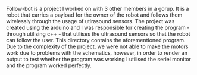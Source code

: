 Follow-bot is a project I worked on with 3 other members in a gorup. It is a robot that carries a payload for the owner of the robot and follows them wirelessly through the usage of utlrasound sensors. The project was created using the arduino and I was responsible for creating the program - through utilising c++ - that utilises the ultrasound sensors so that the robot can follow the user. This directory contains the aforementioned program. Due to the complexity of the project, we were not able to make the motors work due to problems with the schematics, however, in order to render an output to test whether the program was working I utilised the seriel monitor and the program worked perfectly.
